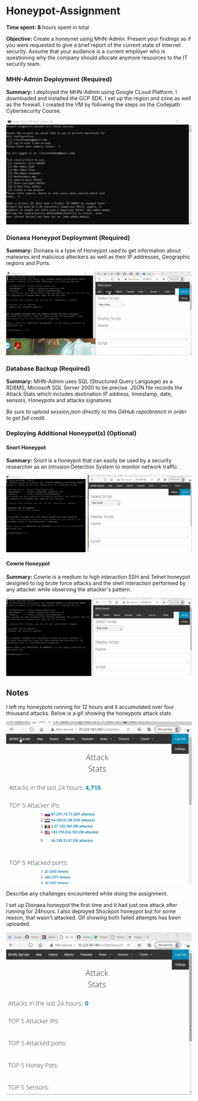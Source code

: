 # Honeypot-Assignment

**Time spent:** **8** hours spent in total

**Objective:** Create a honeynet using MHN-Admin. Present your findings as if you were requested to give a brief report of the current state of Internet security. Assume that your audience is a current employer who is questioning why the company should allocate anymore resources to the IT security team.


### MHN-Admin Deployment (Required)

**Summary:** I deployed the MHN-Admin using Google CLoud Platform. I downloaded and installed the GCP SDK. I set up the region and zone as well as the firewall. I created the VM by following the steps on the Codepath Cybersecurity Course.

<img src="mhn-admin.gif">


### Dionaea Honeypot Deployment (Required)

**Summary:** Dionaea is a type of Honeypot used to get information about malwares and malicious atteckers as well as their IP addresses, Geographic regions and Ports.

<img src="Dioanaea Honeypot.gif">


### Database Backup (Required) 

**Summary:** MHN-Admin uses SQL (Structured Query Language) as a RDBMS, Microsoft SQL Server 2000 to be precise.
JSON file records the Attack Stats which includes destination IP address, timestamp, date, sensors, Honeypots and attacks signatures


*Be sure to upload session.json directly to this GitHub repo/branch in order to get full credit.*


### Deploying Additional Honeypot(s) (Optional)

#### Snort Honeypot

**Summary:** Snort is a honeypot that can easily be used by a security researcher as an intrusion Detection System to monitor network traffic. 

<img src="Honeypot-Snort.gif">


#### Cowrie Honeypot

**Summary:**  Cowrie is a medium to high interaction SSH and Telnet honeypot designed to log brute force attacks and the shell interaction performed by any attacker while observing the attacker's pattern.

<img src="Honeypot-Cowrie.gif">



## Notes

I left my honeypots running for 12 hours and it accumulated over four thousand attacks. Below is a gif showing the honeypots attack stats

<img src="honeypot-attack-stats.gif">


Describe any challenges encountered while doing the assignment.

I set up Dionaea honeypot the first time and it had just one attack after running for 24hours.
I also deployed Shockpot honeypot but for some reason, that wasn't attacked.
Gif showing both failed attempts has been uploaded.

<img src="Deployment Errors.gif">


